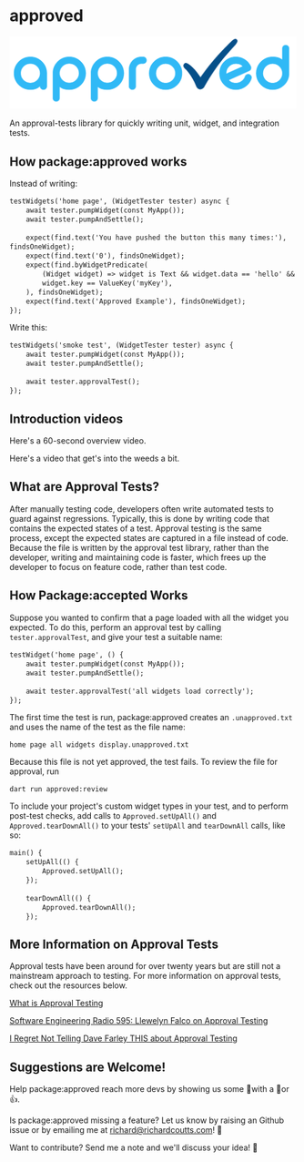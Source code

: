 # approved

![approved](https://raw.githubusercontent.com/buttonsrtoys/approved/main/assets/approved_logo.png)

An approval-tests library for quickly writing unit, widget, and integration tests.

## How package:approved works

Instead of writing:

    testWidgets('home page', (WidgetTester tester) async {
        await tester.pumpWidget(const MyApp());
        await tester.pumpAndSettle();

        expect(find.text('You have pushed the button this many times:'), findsOneWidget);
        expect(find.text('0'), findsOneWidget);
        expect(find.byWidgetPredicate(
            (Widget widget) => widget is Text && widget.data == 'hello' && 
            widget.key == ValueKey('myKey'),
        ), findsOneWidget);
        expect(find.text('Approved Example'), findsOneWidget);
    });

Write this:

    testWidgets('smoke test', (WidgetTester tester) async {
        await tester.pumpWidget(const MyApp());
        await tester.pumpAndSettle();

        await tester.approvalTest();
    });

## Introduction videos

Here's a 60-second overview video.

Here's a video that get's into the weeds a bit.

## What are Approval Tests?

After manually testing code, developers often write automated tests to guard against regressions.
Typically, this is done by writing code that contains the expected states of a test. Approval 
testing is the same process, except the expected states are captured in a file instead of code. 
Because the file is written by the approval test library, rather than the developer, writing and
maintaining code is faster, which frees up the developer to focus on feature code, rather than test
code.

## How Package:accepted Works

Suppose you wanted to confirm that a page loaded with all the widget you expected. To do this,
perform an approval test by calling `tester.approvalTest`, and give your test a suitable name:

    testWidget('home page', () {
        await tester.pumpWidget(const MyApp());
        await tester.pumpAndSettle();

        await tester.approvalTest('all widgets load correctly');
    });

The first time the test is run, package:approved creates an `.unapproved.txt` and uses the name of the
test as the file name:

    home page all widgets display.unapproved.txt

Because this file is not yet approved, the test fails. To review the file for approval, run

    dart run approved:review

To include your project's custom widget types in your test, and to perform post-test checks, add 
calls to `Approved.setUpAll()` and `Approved.tearDownAll()` to your tests' `setUpAll` and 
`tearDownAll` calls, like so:

    main() {
        setUpAll(() {
            Approved.setUpAll();
        });

        tearDownAll(() {
            Approved.tearDownAll();
        });

## More Information on Approval Tests

Approval tests have been around for over twenty years but are still not a mainstream approach to 
testing. For more information on approval tests, check out the resources below.

[What is Approval Testing](https://www.linkedin.com/pulse/what-approval-testing-john-ferguson-smart/)

[Software Engineering Radio 595: Llewelyn Falco on Approval Testing](https://se-radio.net/2023/12/se-radio-595-llewelyn-falco-on-approval-testing/)

[I Regret Not Telling Dave Farley THIS about Approval Testing](https://www.youtube.com/watch?v=jOuqE_o9rmg)

## Suggestions are Welcome!

Help package:approved reach more devs by showing us some 💙with a 🌟or 👍.

Is package:approved missing a feature? Let us know by raising an Github issue or by emailing me at 
richard@richardcoutts.com! 🙌

Want to contribute? Send me a note and we'll discuss your idea! 🎉